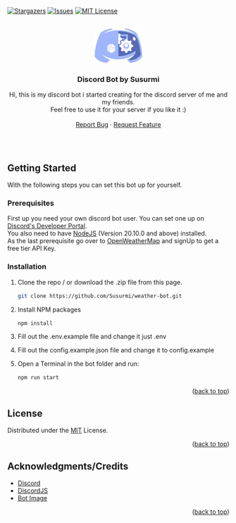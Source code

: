 <a name="readme-top"></a>

[![Stargazers][stars-shield]][stars-url]
[![Issues][issues-shield]][issues-url]
[![MIT License][license-shield]][license-url]

<!-- PROJECT LOGO -->
<br />
<div align="center">
  <a href="https://github.com/susurmi/weather-bot">
    <img src="./images/bot-image.png" alt="Discord Bot Logo" width="110" height="80">
  </a>

<h3 align="center">Discord Bot by Susurmi</h3>

  <p align="center">
    Hi, this is my discord bot i started creating for the discord server of me and my friends. <br/>
    Feel free to use it for your server if you like it :)
    <br />
    <br />
    <a href="https://github.com/susurmi/weather-bot/issues">Report Bug</a>
    ·
    <a href="https://github.com/susurmi/weather-bot/issues">Request Feature</a>
  </p>
</div>

<!-- GETTING STARTED -->

<br><br>

## Getting Started

With the following steps you can set this bot up for yourself.

### Prerequisites

First up you need your own discord bot user. You can set one up on [Discord's Developer Portal](https://discord.com/developers/applications).<br>
You also need to have [NodeJS](https://nodejs.org/en/) (Version 20.10.0 and above) installed.<br>
As the last prerequisite go over to [OpenWeatherMap](https://openweathermap.org/) and signUp to get a free tier API Key.

<!-- INSTALLATION -->

### Installation

1. Clone the repo / or download the .zip file from this page.
   ```bash
   git clone https://github.com/Susurmi/weather-bot.git
   ```
2. Install NPM packages
   ```sh
   npm install
   ```
3. Fill out the .env.example file and change it just .env

4. Fill out the config.example.json file and change it to config.example

5. Open a Terminal in the bot folder and run:

   ```sh
   npm run start
   ```

<p align="right">(<a href="#readme-top">back to top</a>)</p>

<!-- USAGE EXAMPLES -->

## License

Distributed under the [MIT](https://choosealicense.com/licenses/mit/) License.

<p align="right">(<a href="#readme-top">back to top</a>)</p>

<!-- ACKNOWLEDGMENTS -->

## Acknowledgments/Credits

- [Discord](https://discord.com)
- [DiscordJS](https://discord.js.org/)
- [Bot Image](https://toppng.com/show_download/229422/discordbot-bot-discord/large)

<p align="right">(<a href="#readme-top">back to top</a>)</p>

<!-- MARKDOWN LINKS & IMAGES -->
<!-- https://www.markdownguide.org/basic-syntax/#reference-style-links -->

[contributors-url]: https://github.com/Susurmi/weather-bot/graphs/contributors
[stars-shield]: https://img.shields.io/github/stars/Susurmi/weather-bot.svg?style=for-the-badge
[stars-url]: https://github.com/Susurmi/weather-bot/stargazers
[issues-shield]: https://img.shields.io/github/issues/Susurmi/weather-bot.svg?style=for-the-badge
[issues-url]: https://github.com/Susurmi/weather-bot/issues
[license-shield]: https://img.shields.io/github/license/Susurmi/weather-bot.svg?style=for-the-badge
[license-url]: https://github.com/Susurmi/weather-bot/blob/master/LICENSE.txt
